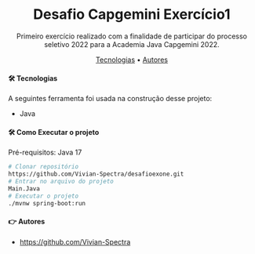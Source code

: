 <h1 align="center">Desafio Capgemini Exercício1</h1>

<p align="center">Primeiro exercício realizado com a finalidade de participar do processo seletivo 2022 para a Academia Java Capgemini 2022.</p>

<p align="center">
 <a href="#-tecnologias">Tecnologias</a> • 
 <a href="#-autores">Autores</a>
</p>

<p align= "left"><h4>🛠 Tecnologias</h4>

A seguintes ferramenta foi usada na construção desse projeto:

- Java

</p>

<p align= "left"><h4>🛠 Como Executar o projeto</h4>

Pré-requisitos: Java 17
```bash
# Clonar repositório
https://github.com/Vivian-Spectra/desafioexone.git
# Entrar no arquivo do projeto
Main.Java
# Executar o projeto
./mvnw spring-boot:run
```
</p>

<p align= "left"><h4>👉 Autores</h4>

- https://github.com/Vivian-Spectra

</p>
